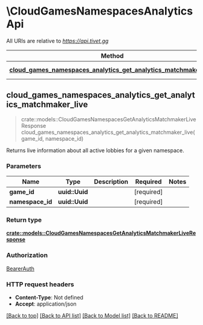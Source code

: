 # \CloudGamesNamespacesAnalyticsApi

All URIs are relative to *https://api.tivet.gg*

Method | HTTP request | Description
------------- | ------------- | -------------
[**cloud_games_namespaces_analytics_get_analytics_matchmaker_live**](CloudGamesNamespacesAnalyticsApi.md#cloud_games_namespaces_analytics_get_analytics_matchmaker_live) | **GET** /cloud/games/{game_id}/namespaces/{namespace_id}/analytics/matchmaker/live | 



## cloud_games_namespaces_analytics_get_analytics_matchmaker_live

> crate::models::CloudGamesNamespacesGetAnalyticsMatchmakerLiveResponse cloud_games_namespaces_analytics_get_analytics_matchmaker_live(game_id, namespace_id)


Returns live information about all active lobbies for a given namespace.

### Parameters


Name | Type | Description  | Required | Notes
------------- | ------------- | ------------- | ------------- | -------------
**game_id** | **uuid::Uuid** |  | [required] |
**namespace_id** | **uuid::Uuid** |  | [required] |

### Return type

[**crate::models::CloudGamesNamespacesGetAnalyticsMatchmakerLiveResponse**](CloudGamesNamespacesGetAnalyticsMatchmakerLiveResponse.md)

### Authorization

[BearerAuth](../README.md#BearerAuth)

### HTTP request headers

- **Content-Type**: Not defined
- **Accept**: application/json

[[Back to top]](#) [[Back to API list]](../README.md#documentation-for-api-endpoints) [[Back to Model list]](../README.md#documentation-for-models) [[Back to README]](../README.md)

